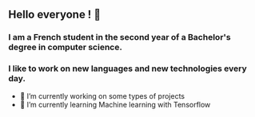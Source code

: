 ## Hello everyone ! 🫡

### I am a French student in the second year of a Bachelor's degree in computer science. 
### I like to work on new languages and new technologies every day.

- 🔭 I’m currently working on some types of projects
- 🌱 I’m currently learning Machine learning with Tensorflow
<!--
- 👯 I’m looking to collaborate on ...
- 🤔 I’m looking for help with ...
- 💬 Ask me about ...
- 📫 How to reach me: ...
- ⚡ Fun fact: ...
-->


